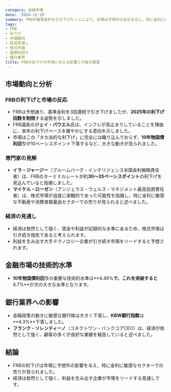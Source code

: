 ```yaml
---
category: 金融市場
date: '2024-12-19'
summary: FRBが基準金利を引き下げたことにより、市場は予想外の反応を示し、特に金利に敏感なセクターでの売りが見られました。経済は依然として強く、利益を生み出す企業が市場をリードする見通しです。
tags:
- FRB
- 利下げ
- 市場動向
- 経済見通し
- 株式市場
- 国債利回り
- 銀行業界
title: FRBの利下げが市場に与える影響と今後の展望
---
```


## 市場動向と分析

### FRBの利下げと市場の反応

- FRBは予想通り、基準金利を3回連続で引き下げましたが、**2025年の利下げ回数を制限**する姿勢を示しました。
- FRB議長の**ジェイ・パウエル**氏は、インフレが高止まりしていることを理由に、来年の利下げペースを緩やかにする意向を示しました。
- 市場はこの「タカ派的な利下げ」に完全には織り込んでおらず、**10年物国債利回り**が10ベーシスポイント下落するなど、大きな動きが見られました。

### 専門家の見解

- **イラ・ジャージー**（ブルームバーグ・インテリジェンス米国金利戦略責任者）は、FRBのターミナルレートが約**30〜35ベーシスポイント**の利下げを見込んでいると指摘しました。
- **マイケル・ローゼン**（アンジェラス・ウェルス・マネジメント最高投資責任者）は、株式市場が過度に楽観的であった可能性を指摘し、特に金利に敏感な不動産や消費者裁量品セクターでの売りが見られると述べました。

### 経済の見通し

- 経済は依然として強く、賃金や利益が記録的な水準にあるため、株式市場は引き続き強気であると考えられます。
- 利益を生み出す大手テクノロジー企業が引き続き市場をリードすると予想されます。

## 金融市場の技術的水準

- **10年物国債利回り**の重要な技術的水準は**4.49%**で、これを突破すると**4.7%**が次の大きな水準となります。

## 銀行業界への影響

- 金融政策の動きに敏感な銀行株は大きく下落し、**KBW銀行指数**は**4.3%**下落しました。
- **フランク・ソレンティーノ**（コネクトワン・バンクコアCEO）は、経済が依然として強く、顧客の多くが良好な業績を報告していると述べました。

## 結論

- FRBの利下げは市場に予想外の影響を与え、特に金利に敏感なセクターでの売りが見られました。
- 経済は依然として強く、利益を生み出す企業が市場をリードする見通しです。
